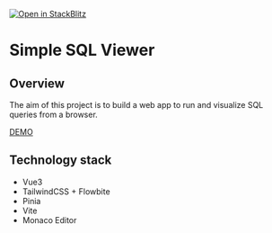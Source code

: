 [![Open in StackBlitz](https://developer.stackblitz.com/img/open_in_stackblitz.svg)](https://stackblitz.com/github/zv3/vue3-sql-viewer)
# Simple SQL Viewer

## Overview 

The aim of this project is to build a web app to run and visualize SQL queries from a browser.

[DEMO](https://vue3-sql-viewer.netlify.com)

## Technology stack

- Vue3
- TailwindCSS + Flowbite
- Pinia
- Vite
- Monaco Editor
